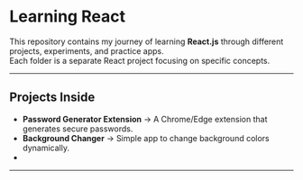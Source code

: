 # Learning React

This repository contains my journey of learning **React.js** through different projects, experiments, and practice apps.  
Each folder is a separate React project focusing on specific concepts.

---

##  Projects Inside
-  **Password Generator Extension** → A Chrome/Edge extension that generates secure passwords.  
-  **Background Changer** → Simple app to change background colors dynamically.  
-  

---

